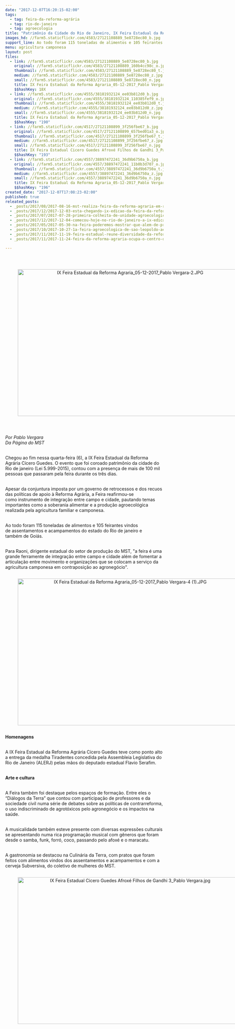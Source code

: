 ```yaml
---
date: "2017-12-07T16:20:15-02:00"
tags:
  - tag: feira-da-reforma-agrária
  - tag: rio-de-janeiro
  - tag: agroecologia
title: "Patrimônio da Cidade do Rio de Janeiro, IX Feira Estadual da Reforma Agrária Cícero Guedes recebe mais de 100 mil pessoas\n\n"
images_hd: //farm5.staticflickr.com/4583/27121108889_5e8728ec80_b.jpg
support_line: Ao todo foram 115 toneladas de alimentos e 105 feirantes vindos de assentamentos e acampamentos do estado do Rio de janeiro e também de Goiás
menu: agricultura camponesa
layout: post
files:
  - link: //farm5.staticflickr.com/4583/27121108889_5e8728ec80_b.jpg
    original: //farm5.staticflickr.com/4583/27121108889_160b4cc98c_o.jpg
    thumbnail: //farm5.staticflickr.com/4583/27121108889_5e8728ec80_t.jpg
    medium: //farm5.staticflickr.com/4583/27121108889_5e8728ec80_z.jpg
    small: //farm5.staticflickr.com/4583/27121108889_5e8728ec80_n.jpg
    title: IX Feira Estadual da Reforma Agraria_05-12-2017_Pablo Vergara.JPG
    $$hashKey: 18X
  - link: //farm5.staticflickr.com/4555/38181932124_ee03b812d0_b.jpg
    original: //farm5.staticflickr.com/4555/38181932124_110385fef9_o.jpg
    thumbnail: //farm5.staticflickr.com/4555/38181932124_ee03b812d0_t.jpg
    medium: //farm5.staticflickr.com/4555/38181932124_ee03b812d0_z.jpg
    small: //farm5.staticflickr.com/4555/38181932124_ee03b812d0_n.jpg
    title: IX Feira Estadual da Reforma Agraria_05-12-2017_Pablo Vergara-2.JPG
    $$hashKey: "190"
  - link: //farm5.staticflickr.com/4517/27121108899_3f256fbe67_b.jpg
    original: //farm5.staticflickr.com/4517/27121108899_657bed01a3_o.jpg
    thumbnail: //farm5.staticflickr.com/4517/27121108899_3f256fbe67_t.jpg
    medium: //farm5.staticflickr.com/4517/27121108899_3f256fbe67_z.jpg
    small: //farm5.staticflickr.com/4517/27121108899_3f256fbe67_n.jpg
    title: IX Feira Estadual Cicero Guedes Afroxé Filhos de Gandhi 3_Pablo Vergara.jpg
    $$hashKey: "193"
  - link: //farm5.staticflickr.com/4557/38897472241_36d9b6750a_b.jpg
    original: //farm5.staticflickr.com/4557/38897472241_11b0b3d707_o.jpg
    thumbnail: //farm5.staticflickr.com/4557/38897472241_36d9b6750a_t.jpg
    medium: //farm5.staticflickr.com/4557/38897472241_36d9b6750a_z.jpg
    small: //farm5.staticflickr.com/4557/38897472241_36d9b6750a_n.jpg
    title: IX Feira Estadual da Reforma Agraria_05-12-2017_Pablo Vergara-4 (1).JPG
    $$hashKey: "196"
created_date: "2017-12-07T17:08:23-02:00"
published: true
releated_posts:
  - _posts/2017/08/2017-08-16-mst-realiza-feira-da-reforma-agraria-em-ribeirao-preto-sao-paulo.md
  - _posts/2017/12/2017-12-03-esta-chegando-ix-edicao-da-feira-da-reforma-agraria-patrimonio-da-cidade-do-rio-de-janeiro.md
  - _posts/2017/07/2017-07-28-primeira-colheita-de-unidade-agroecologica-em-marica-e-doada-a-hospital-municipal.md
  - _posts/2017/12/2017-12-04-comecou-hoje-no-rio-de-janeiro-a-ix-edicao-da-feira-da-reforma-agraria.md
  - _posts/2017/05/2017-05-30-na-feira-poderemos-mostrar-que-alem-de-produtos-de-qualidade-temos-diversidade.md
  - _posts/2017/10/2017-10-27-1a-feira-agroecologica-de-sao-leopoldo-acontece-no-proximo-sabado-28.md
  - _posts/2017/11/2017-11-19-feira-estadual-reune-diversidade-da-reforma-agraria-no-ms.md
  - _posts/2017/11/2017-11-24-feira-da-reforma-agraria-ocupa-o-centro-do-campo-grande-com-alimentos-saudaveis.md

---
```

<p>&nbsp;</p>

<div style="text-align:center">
<figure class="image" style="display:inline-block"><img alt="IX Feira Estadual da Reforma Agraria_05-12-2017_Pablo Vergara-2.JPG" height="467" src="//farm5.staticflickr.com/4555/38181932124_ee03b812d0_b.jpg" width="700" />
<figcaption></figcaption>
</figure>
</div>

<p>&nbsp;</p>

<p><em>Por Pablo Vergara<br />
Da P&aacute;gina do MST</em></p>

<p><br />
Chegou ao fim nessa quarta-feira (6), a IX Feira Estadual da Reforma Agr&aacute;ria C&iacute;cero Guedes. O&nbsp;evento que foi coroado&nbsp;patrim&ocirc;nio&nbsp;da cidade do Rio de janeiro (Lei 5.999-2015), contou com a presen&ccedil;a de mais de 100 mil pessoas que passaram pela feira durante os tr&ecirc;s dias.</p>

<p><br />
Apesar da conjuntura imposta por&nbsp;um governo de retrocessos e&nbsp;dos recuos das pol&iacute;ticas de apoio &agrave; Reforma Agr&aacute;ria, a Feira reafirmou-se como&nbsp;instrumento de&nbsp;integra&ccedil;&atilde;o entre campo e cidade, pautando temas importantes como a soberania alimentar e a produ&ccedil;&atilde;o agroecol&oacute;gica realizada pela agricultura familiar e camponesa.</p>

<p><br />
Ao todo foram&nbsp;115 toneladas de alimentos e&nbsp;105 feirantes vindos de&nbsp;assentamentos e acampamentos do estado do Rio de janeiro e tamb&eacute;m&nbsp;de Goi&aacute;s.&nbsp;&nbsp;</p>

<p><br />
Para Raoni, dirigente estadual do setor de produ&ccedil;&atilde;o do MST, &quot;a feira &eacute; uma grande ferramente de integra&ccedil;&atilde;o entre campo e cidade al&eacute;m de fomentar a articula&ccedil;&atilde;o entre movimento e organiza&ccedil;&otilde;es que se colocam a servi&ccedil;o da agricultura camponesa&nbsp;em contraposi&ccedil;&atilde;o ao agroneg&oacute;cio&quot;.</p>

<div style="text-align:center">
<figure class="image" style="display:inline-block"><img alt="IX Feira Estadual da Reforma Agraria_05-12-2017_Pablo Vergara-4 (1).JPG" height="467" src="//farm5.staticflickr.com/4557/38897472241_36d9b6750a_b.jpg" width="700" />
<figcaption></figcaption>
</figure>
</div>

<p><strong>Homenagens</strong></p>

<p><br />
A&nbsp;IX Feira Estadual da Reforma Agr&aacute;ria C&iacute;cero Guedes teve como ponto alto a entrega da medalha Tiradentes concedida pela Assembleia Legislativa do Rio de Janeiro (ALERJ) pelas m&atilde;os do deputado estadual Flavio Serafim.&nbsp;</p>

<p><br />
<strong>Arte e cultura </strong></p>

<p><br />
A Feira tamb&eacute;m foi destaque pelos&nbsp;espa&ccedil;os de forma&ccedil;&atilde;o. Entre eles o &ldquo;Di&aacute;logos da Terra&rdquo; que contou com participa&ccedil;&atilde;o de professores e da sociedade civil&nbsp;numa s&eacute;rie de debates sobre as pol&iacute;ticas de contrarreforma, o uso indiscriminado de agrot&oacute;xicos pelo agroneg&oacute;cio e os impactos na sa&uacute;de.</p>

<p><br />
A musicalidade tamb&eacute;m esteve presente com diversas express&otilde;es culturais se apresentando numa&nbsp;rica programa&ccedil;&atilde;o musical com g&ecirc;neros que foram desde o samba, funk, forr&oacute;, coco, passando pelo afox&eacute; e o maracatu.</p>

<p><br />
A gastronomia se destacou na Culin&aacute;ria da Terra, com pratos que foram feitos com alimentos vindos dos assentamentos e acampamentos e com a cerveja Subversiva, do coletivo de mulheres do MST.</p>

<div style="text-align:center">
<figure class="image" style="display:inline-block"><img alt="IX Feira Estadual Cicero Guedes Afroxé Filhos de Gandhi 3_Pablo Vergara.jpg" height="467" src="//farm5.staticflickr.com/4517/27121108899_3f256fbe67_b.jpg" width="700" />
<figcaption></figcaption>
</figure>
</div>

<p>&nbsp;</p>

<p>&nbsp;</p>

<p>&nbsp;</p>
